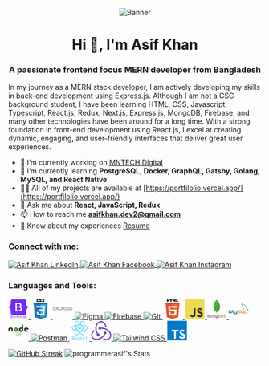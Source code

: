 <p align="center">
  <img src="https://i.ibb.co/1LwXcjb/Welcome-To-my-Github.png" width="1200px" alt="Banner" />
</p>

<h1 align="center">Hi 👋, I'm Asif Khan</h1>
<h3 align="center">A passionate frontend focus MERN developer from Bangladesh</h3>

<p>
  In my journey as a MERN stack developer, I am actively developing my skills in back-end development using Express.js. 
  Although I am not a CSC background student, I have been learning HTML, CSS, Javascript, Typescript, React.js, Redux, Next.js, 
  Express.js, MongoDB, Firebase, and many other technologies have been around for a long time. With a strong foundation in front-end development 
  using React.js, I excel at creating dynamic, engaging, and user-friendly interfaces that deliver great user experiences.
</p>

- 🔭 I’m currently working on [MNTECH Digital](https://mntechdigital.com/)
- 🌱 I’m currently learning **PostgreSQL, Docker, GraphQL, Gatsby, Golang, MySQL, and React Native**
- 👨‍💻 All of my projects are available at [https://portfilolio.vercel.app/](https://portfilolio.vercel.app/)
- 💬 Ask me about **React, JavaScript, Redux**
- 📫 How to reach me **asifkhan.dev2@gmail.com**
- 📄 Know about my experiences [Resume](https://drive.google.com/file/d/1Z6kyOb7oKzEFtpTxH4O9paZIKLrYephG/view)

<h3 align="left">Connect with me:</h3>
<p align="left">
  <a href="https://linkedin.com/in/asif-khan-27185b247" target="blank">
    <img align="center" src="https://raw.githubusercontent.com/rahuldkjain/github-profile-readme-generator/master/src/images/icons/Social/linked-in-alt.svg" alt="Asif Khan LinkedIn" height="30" width="40" />
  </a>
  <a href="https://fb.com/https://www.facebook.com/profile.php?id=100030845640116" target="blank">
    <img align="center" src="https://raw.githubusercontent.com/rahuldkjain/github-profile-readme-generator/master/src/images/icons/Social/facebook.svg" alt="Asif Khan Facebook" height="30" width="40" />
  </a>
  <a href="https://instagram.com/asif.khan.dev" target="blank">
    <img align="center" src="https://raw.githubusercontent.com/rahuldkjain/github-profile-readme-generator/master/src/images/icons/Social/instagram.svg" alt="Asif Khan Instagram" height="30" width="40" />
  </a>
</p>

<h3 align="left">Languages and Tools:</h3>
<p align="left"> 
  <a href="https://getbootstrap.com" target="_blank" rel="noreferrer">
    <img src="https://raw.githubusercontent.com/devicons/devicon/master/icons/bootstrap/bootstrap-plain-wordmark.svg" alt="Bootstrap" width="40" height="40"/> 
  </a>
  <a href="https://www.w3schools.com/css/" target="_blank" rel="noreferrer">
    <img src="https://raw.githubusercontent.com/devicons/devicon/master/icons/css3/css3-original-wordmark.svg" alt="CSS3" width="40" height="40"/> 
  </a>
  <a href="https://expressjs.com" target="_blank" rel="noreferrer">
    <img src="https://raw.githubusercontent.com/devicons/devicon/master/icons/express/express-original-wordmark.svg" alt="Express.js" width="40" height="40"/> 
  </a>
  <a href="https://www.figma.com/" target="_blank" rel="noreferrer">
    <img src="https://www.vectorlogo.zone/logos/figma/figma-icon.svg" alt="Figma" width="40" height="40"/> 
  </a>
  <a href="https://firebase.google.com/" target="_blank" rel="noreferrer">
    <img src="https://www.vectorlogo.zone/logos/firebase/firebase-icon.svg" alt="Firebase" width="40" height="40"/> 
  </a>
  <a href="https://git-scm.com/" target="_blank" rel="noreferrer">
    <img src="https://www.vectorlogo.zone/logos/git-scm/git-scm-icon.svg" alt="Git" width="40" height="40"/> 
  </a>
  <a href="https://www.w3.org/html/" target="_blank" rel="noreferrer">
    <img src="https://raw.githubusercontent.com/devicons/devicon/master/icons/html5/html5-original-wordmark.svg" alt="HTML5" width="40" height="40"/> 
  </a>
  <a href="https://developer.mozilla.org/en-US/docs/Web/JavaScript" target="_blank" rel="noreferrer">
    <img src="https://raw.githubusercontent.com/devicons/devicon/master/icons/javascript/javascript-original.svg" alt="JavaScript" width="40" height="40"/> 
  </a>
  <a href="https://www.mongodb.com/" target="_blank" rel="noreferrer">
    <img src="https://raw.githubusercontent.com/devicons/devicon/master/icons/mongodb/mongodb-original-wordmark.svg" alt="MongoDB" width="40" height="40"/> 
  </a>
  <a href="https://www.mysql.com/" target="_blank" rel="noreferrer">
    <img src="https://raw.githubusercontent.com/devicons/devicon/master/icons/mysql/mysql-original-wordmark.svg" alt="MySQL" width="40" height="40"/> 
  </a>
  <a href="https://nodejs.org" target="_blank" rel="noreferrer">
    <img src="https://raw.githubusercontent.com/devicons/devicon/master/icons/nodejs/nodejs-original-wordmark.svg" alt="Node.js" width="40" height="40"/> 
  </a>
  <a href="https://postman.com" target="_blank" rel="noreferrer">
    <img src="https://www.vectorlogo.zone/logos/getpostman/getpostman-icon.svg" alt="Postman" width="40" height="40"/> 
  </a>
  <a href="https://reactjs.org/" target="_blank" rel="noreferrer">
    <img src="https://raw.githubusercontent.com/devicons/devicon/master/icons/react/react-original-wordmark.svg" alt="React.js" width="40" height="40"/> 
  </a>
  <a href="https://redux.js.org" target="_blank" rel="noreferrer">
    <img src="https://raw.githubusercontent.com/devicons/devicon/master/icons/redux/redux-original.svg" alt="Redux" width="40" height="40"/> 
  </a>
  <a href="https://tailwindcss.com/" target="_blank" rel="noreferrer">
    <img src="https://www.vectorlogo.zone/logos/tailwindcss/tailwindcss-icon.svg" alt="Tailwind CSS" width="40" height="40"/> 
  </a>
  <a href="https://www.typescriptlang.org/" target="_blank" rel="noreferrer">
    <img src="https://raw.githubusercontent.com/devicons/devicon/master/icons/typescript/typescript-original.svg" alt="TypeScript" width="40" height="40"/> 
  </a>
</p>

[![GitHub Streak](https://github-readme-streak-stats.herokuapp.com?user=programmerasif&theme=dark&border_radius=8)](https://git.io/streak-stats)
![programmerasif's Stats](https://github-readme-stats.vercel.app/api?username=programmerasif&theme=vue-dark&show_icons=true&hide_border=true&count_private=true)
